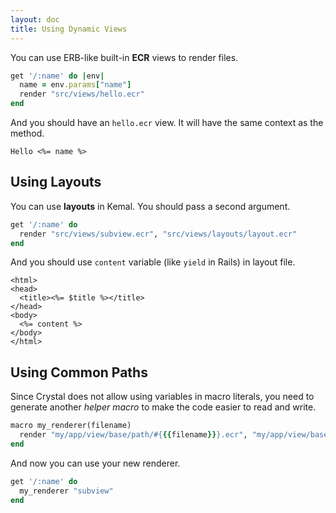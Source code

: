 ```yaml
---
layout: doc
title: Using Dynamic Views
---
```


You can use ERB-like built-in **ECR** views to render files.

```ruby
get '/:name' do |env|
  name = env.params["name"]
  render "src/views/hello.ecr"
end
```

And you should have an `hello.ecr` view. It will have the same context as the method.

```erb
Hello <%= name %>
```

## Using Layouts

You can use **layouts** in Kemal. You should pass a second argument.

```ruby
get '/:name' do
  render "src/views/subview.ecr", "src/views/layouts/layout.ecr"
end
```

And you should use `content` variable (like `yield` in Rails) in layout file.

```erb
<html>
<head>
  <title><%= $title %></title>
</head>
<body>
  <%= content %>
</body>
</html>
```

## Using Common Paths

Since Crystal does not allow using variables in macro literals, you need to generate
another *helper macro* to make the code easier to read and write.

```ruby
macro my_renderer(filename)
  render "my/app/view/base/path/#{{{filename}}}.ecr", "my/app/view/base/path/layouts/layout.ecr"
end
```

And now you can use your new renderer.

```ruby
get '/:name' do
  my_renderer "subview"
end
```
